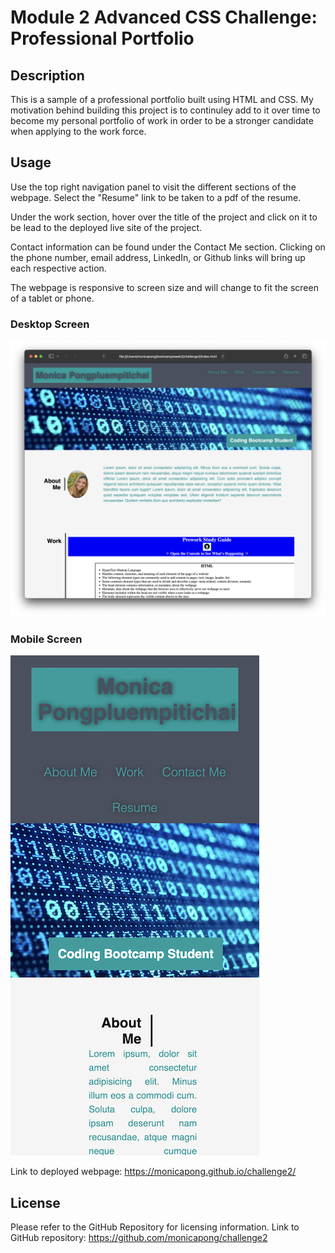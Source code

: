 # Module 2 Advanced CSS Challenge: Professional Portfolio

## Description

This is a sample of a professional portfolio built using HTML and CSS. My motivation behind building this project is to continuley add to it over time to become my personal portfolio of work in order to be a stronger candidate when applying to the work force.

## Usage

Use the top right navigation panel to visit the different sections of the webpage. Select the "Resume" link to be taken to a pdf of the resume. 

Under the work section, hover over the title of the project and click on it to be lead to the deployed live site of the project. 

Contact information can be found under the Contact Me section. Clicking on the phone number, email address, LinkedIn, or Github links will bring up each respective action. 

The webpage is responsive to screen size and will change to fit the screen of a tablet or phone. 

### Desktop Screen
![Screenshot of project on a desktop screen](assets/images/desktop-screen.jpg)

### Mobile Screen
![Screenshot of project on a mobile screen](assets/images/mobile-screen.jpg)

Link to deployed webpage: https://monicapong.github.io/challenge2/

## License

Please refer to the GitHub Repository for licensing information.
Link to GitHub repository: https://github.com/monicapong/challenge2

